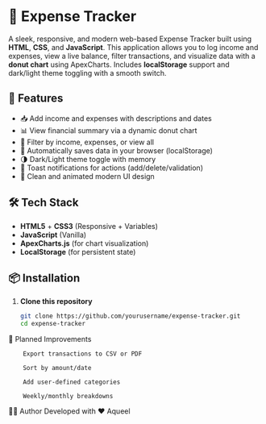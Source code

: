 # 💸 Expense Tracker

A sleek, responsive, and modern web-based Expense Tracker built using **HTML**, **CSS**, and **JavaScript**. This application allows you to log income and expenses, view a live balance, filter transactions, and visualize data with a **donut chart** using ApexCharts. Includes **localStorage** support and dark/light theme toggling with a smooth switch.

## 🚀 Features

- 📥 Add income and expenses with descriptions and dates
- 📊 View financial summary via a dynamic donut chart
- 🧾 Filter by income, expenses, or view all
- 💾 Automatically saves data in your browser (localStorage)
- 🌗 Dark/Light theme toggle with memory
- 🔔 Toast notifications for actions (add/delete/validation)
- 🧼 Clean and animated modern UI design



## 🛠️ Tech Stack

- **HTML5** + **CSS3** (Responsive + Variables)
- **JavaScript** (Vanilla)
- **ApexCharts.js** (for chart visualization)
- **LocalStorage** (for persistent state)

## 📦 Installation

1. **Clone this repository**
   ```bash
   git clone https://github.com/yourusername/expense-tracker.git
   cd expense-tracker


🎯 Planned Improvements

        Export transactions to CSV or PDF

        Sort by amount/date

        Add user-defined categories

        Weekly/monthly breakdowns

🧑‍💻 Author
Developed with ❤️ Aqueel